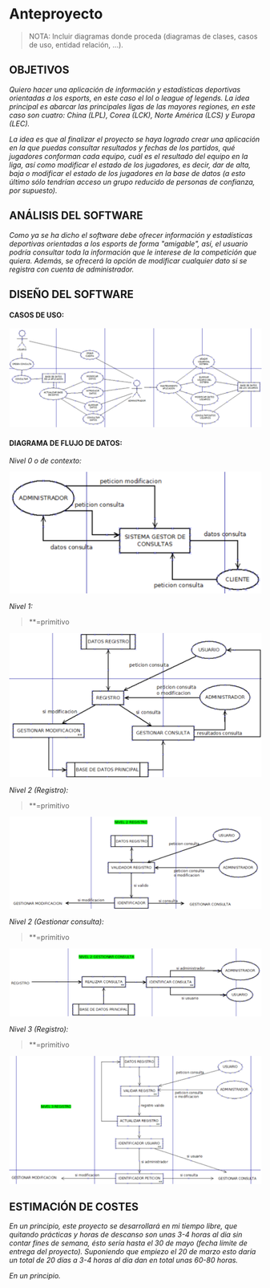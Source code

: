 # Anteproyecto

> NOTA: Incluir diagramas donde proceda (diagramas de clases, casos de uso, entidad relación, ...).

## OBJETIVOS

*Quiero hacer una aplicación de información y estadísticas deportivas orientadas a los esports, en este caso el lol o league of legends. La idea principal es abarcar las principales ligas de las mayores regiones, en este caso son cuatro: China (LPL), Corea (LCK), Norte América (LCS) y Europa (LEC).*

*La idea es que al finalizar el proyecto se haya logrado crear una aplicación en la que puedas consultar resultados y fechas de los partidos, qué jugadores conforman cada equipo, cuál es el resultado del equipo en la liga, así como modificar el estado de los jugadores, es decir, dar de alta, baja o modificar el estado de los jugadores en la base de datos (a esto último sólo tendrían acceso un grupo reducido de personas de confianza, por supuesto).*

## ANÁLISIS DEL SOFTWARE

*Como ya se ha dicho el software debe ofrecer información y estadísticas deportivas orientadas a los esports de forma "amigable", así, el usuario podría consultar toda la información que le interese de la competición que quiera. Además, se ofrecerá la opción de modificar cualquier dato si se registra con cuenta de administrador.*

## DISEÑO DEL SOFTWARE

#### CASOS DE USO:

![alt text](https://github.com/KarimElKharrat/integracion-dam/blob/main/docs/doc_images/casosdeuso.png?raw=true)

#### DIAGRAMA DE FLUJO DE DATOS:

*Nivel 0 o de contexto:*

![alt text](https://github.com/KarimElKharrat/integracion-dam/blob/main/docs/doc_images/dfdnivel0.png?raw=true)

*Nivel 1:*

> **=primitivo

![alt text](https://github.com/KarimElKharrat/integracion-dam/blob/main/docs/doc_images/dfdnivel1.png?raw=true)

*Nivel 2 (Registro):*

> **=primitivo

![alt text](https://github.com/KarimElKharrat/integracion-dam/blob/main/docs/doc_images/dfdnivel2.1.png?raw=true)

*Nivel 2 (Gestionar consulta):*

> **=primitivo

![alt text](https://github.com/KarimElKharrat/integracion-dam/blob/main/docs/doc_images/dfdnivel2.2.png?raw=true)

*Nivel 3 (Registro):*

> **=primitivo

![alt text](https://github.com/KarimElKharrat/integracion-dam/blob/main/docs/doc_images/dfdnivel3.png?raw=true)

## ESTIMACIÓN DE COSTES

*En un principio, este proyecto se desarrollará en mi tiempo libre, que quitando prácticas y horas de descanso son unas 3-4 horas al dia sin contar fines de semana, ésto sería hasta el 30 de mayo (fecha límite de entrega del proyecto). Suponiendo que empiezo el 20 de marzo esto daría un total de 20 días a 3-4 horas al día dan en total unas 60-80 horas.*

*En un principio.*
